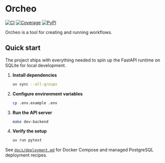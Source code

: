 # Orcheo

[![CI](https://github.com/ShaojieJiang/orcheo/actions/workflows/ci.yml/badge.svg?event=push)](https://github.com/ShaojieJiang/orcheo/actions/workflows/ci.yml?query=branch%3Amain)
[![Coverage](https://coverage-badge.samuelcolvin.workers.dev/ShaojieJiang/orcheo.svg)](https://coverage-badge.samuelcolvin.workers.dev/redirect/ShaojieJiang/orcheo)
[![PyPI](https://img.shields.io/pypi/v/orcheo.svg)](https://pypi.python.org/pypi/orcheo)

Orcheo is a tool for creating and running workflows.

## Quick start

The project ships with everything needed to spin up the FastAPI runtime on
SQLite for local development.

1. **Install dependencies**

   ```bash
   uv sync --all-groups
   ```

2. **Configure environment variables**

   ```bash
   cp .env.example .env
   ```

3. **Run the API server**

   ```bash
   make dev-backend
   ```

4. **Verify the setup**

   ```bash
   uv run pytest
   ```

See [`docs/deployment.md`](docs/deployment.md) for Docker Compose and managed
PostgreSQL deployment recipes.
